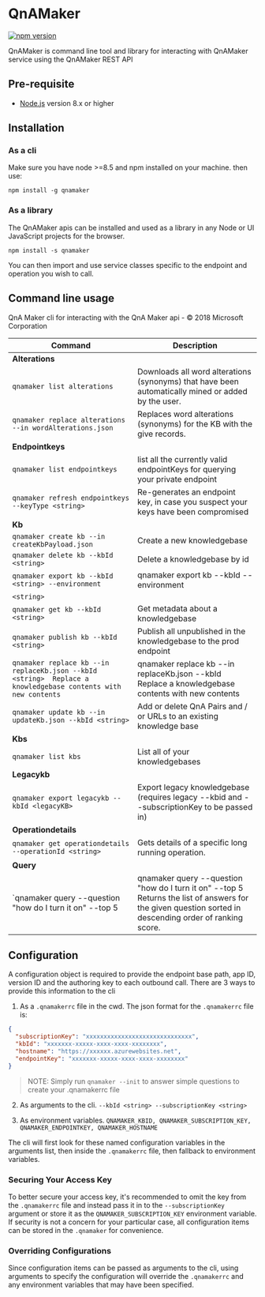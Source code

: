 # QnAMaker

[![npm version](https://badge.fury.io/js/qnamaker.svg)](https://badge.fury.io/js/qnamaker)

QnAMaker is command line tool and library for interacting with QnAMaker service using the QnAMaker REST API

## Pre-requisite

- [Node.js](https://nodejs.org/) version 8.x or higher

## Installation

### As a cli
Make sure you have node >=8.5 and npm installed on your machine. then use:

`npm install -g qnamaker`

### As a library
The QnAMaker apis can be installed and used as a library in any Node or UI JavaScript projects for the browser.

`npm install -s qnamaker`

You can then import and use service classes specific to the endpoint and operation you wish to call.

## Command line usage

QnA Maker cli for interacting with the QnA Maker api - © 2018 Microsoft Corporation

| Command | Description |
|---------|-------------|
| **Alterations** | |
|`qnamaker list alterations`     |  Downloads all word alterations (synonyms) that have been automatically mined or added by the user.|
|`qnamaker replace alterations --in wordAlterations.json`     |Replaces word alterations (synonyms) for the KB with the give records.|
| **Endpointkeys** | |
|`qnamaker list endpointkeys`     | list all the currently valid endpointKeys for querying your private endpoint|
|`qnamaker refresh endpointkeys --keyType <string>`     |Re-generates an endpoint key, in case you suspect your keys have been compromised|
| **Kb** | |
|`qnamaker create kb --in createKbPayload.json`     | Create a new knowledgebase|
|`qnamaker delete kb --kbId <string>`     |  Delete a knowledgebase by id|
|`qnamaker export kb --kbId <string> --environment`     |qnamaker export kb --kbId <string> --environment|
|`<string>`     |<string>|
|`qnamaker get kb --kbId <string>`     |  Get metadata about a knowledgebase|
|`qnamaker publish kb --kbId <string>`     | Publish all unpublished in the knowledgebase to the prod endpoint|
|`qnamaker replace kb --in replaceKb.json --kbId <string>  Replace a knowledgebase contents with new contents`     |qnamaker replace kb --in replaceKb.json --kbId <string>  Replace a knowledgebase contents with new contents|
|`qnamaker update kb --in updateKb.json --kbId <string>`     | Add or delete QnA Pairs and / or URLs to an existing knowledge base|
| **Kbs** | |
|`qnamaker list kbs`     | List all of your knowledgebases|
| **Legacykb** | |
|`qnamaker export legacykb --kbId <legacyKB>`     |Export legacy knowledgebase (requires legacy --kbid and --subscriptionKey to be passed in)|
| **Operationdetails** | |
|`qnamaker get operationdetails --operationId <string>`     |  Gets details of a specific long running operation.|
| **Query** | |
|`qnamaker query --question "how do I turn it on" --top 5    |qnamaker query --question "how do I turn it on" --top 5  Returns the list of answers for the given question sorted in descending order of ranking score.|


## Configuration
A configuration object is required to provide the endpoint base path, app ID, version ID and the 
authoring key to each outbound call. There are 3 ways to provide this information to the cli

1. As a `.qnamakerrc` file in the cwd. 
The json format for the `.qnamakerrc` file is:
```json
{
  "subscriptionKey": "xxxxxxxxxxxxxxxxxxxxxxxxxxxxxx",
  "kbId": "xxxxxxx-xxxxx-xxxx-xxxx-xxxxxxxx",
  "hostname": "https://xxxxxx.azurewebsites.net",
  "endpointKey": "xxxxxxx-xxxxx-xxxx-xxxx-xxxxxxxx"
}
```

> NOTE: Simply run `qnamaker --init` to answer simple questions to create your .qnamakerrc file

2. As arguments to the cli. `--kbId <string> --subscriptionKey <string> `

3. As environment variables. `QNAMAKER_KBID, QNAMAKER_SUBSCRIPTION_KEY, QNAMAKER_ENDPOINTKEY, QNAMAKER_HOSTNAME`

The cli will first look for these named configuration variables in the arguments list, then inside the `.qnamakerrc` file, then fallback to environment variables. 

### Securing Your Access Key
To better secure your access key, it's recommended to omit the key from the `.qnamakerrc` 
file and instead pass it in to the `--subscriptionKey` argument or store it as the `QNAMAKER_SUBSCRIPTION_KEY` 
environment variable. If security is not a concern for your particular case, all configuration items 
can be stored in the `.qnamaker` for convenience.

### Overriding Configurations
Since configuration items can be passed as arguments to the cli, using arguments to specify 
the configuration will override the `.qnamakerrc` and any environment variables that may have been specified.


